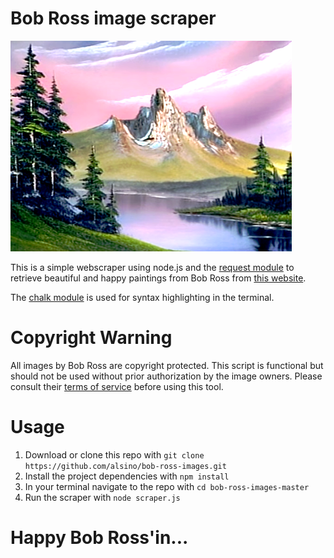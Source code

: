 # Bob Ross image scraper

![A nice image](https://raw.githubusercontent.com/alsino/bob-ross-images/master/sample-image.png)

This is a simple webscraper using node.js and the [request module](https://github.com/request/request#readme) to retrieve beautiful and happy paintings from Bob Ross from [this website](https://www.twoinchbrush.com/).

The [chalk module](https://github.com/chalk/chalk#readme) is used for syntax highlighting in the terminal.

# Copyright Warning
All images by Bob Ross are copyright protected. This script is functional but should not be used without prior authorization by the image owners. Please consult their [terms of service](https://www.twoinchbrush.com/terms-of-service) before using this tool.

# Usage

1. Download or clone this repo with `git clone https://github.com/alsino/bob-ross-images.git`
2. Install the project dependencies with `npm install`
3. In your terminal navigate to the repo with `cd bob-ross-images-master`
4. Run the scraper with `node scraper.js`

# Happy Bob Ross'in...
